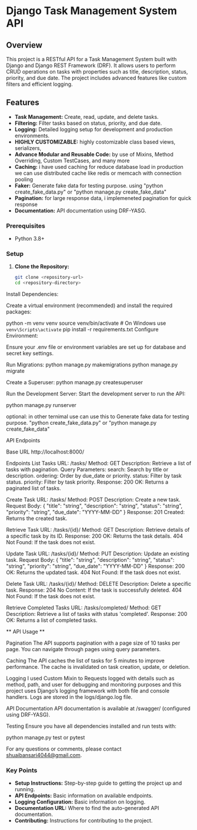 # Django Task Management System API

## Overview

This project is a RESTful API for a Task Management System built with Django and Django REST Framework (DRF). It allows users to perform CRUD operations on tasks with properties such as title, description, status, priority, and due date. The project includes advanced features like custom filters and efficient logging.

## Features

- **Task Management:** Create, read, update, and delete tasks.
- **Filtering:** Filter tasks based on status, priority, and due date.
- **Logging:** Detailed logging setup for development and production environments.
- **HIGHLY CUSTOMIZABLE:**  highly costomizable class based views, serializers, 
- **Advance Modular and Reusable Code:** by use of Mixins, Method Overriding, Custom TestCases, and many more
- **Caching:** i have used caching for reduce database load in production we can use distributed cache like redis or memcach with connection pooling
- **Faker:**  Generate fake data for testing purpose. using "python create_fake_data.py" or "python manage.py create_fake_data" 
- **Pagination:** for large response data, i implemeneted pagination for quick response
- **Documentation:** API documentation using DRF-YASG.


### Prerequisites

- Python 3.8+

### Setup

1. **Clone the Repository:**

   ```bash
   git clone <repository-url>
   cd <repository-directory>
Install Dependencies:

Create a virtual environment (recommended) and install the required packages:

python -m venv venv
source venv/bin/activate  # On Windows use `venv\Scripts\activate`
pip install -r requirements.txt
Configure Environment:

Ensure your .env file or environment variables are set up for database and secret key settings.

Run Migrations:
python manage.py  makemigrations
python manage.py migrate

Create a Superuser:
python manage.py createsuperuser

Run the Development Server:
Start the development server to run the API:

python manage.py runserver

optional:
  in other ternimal use can use this to Generate fake data for testing purpose. 
    "python create_fake_data.py" or "python manage.py create_fake_data" 


API Endpoints

Base URL
  http://localhost:8000/

Endpoints
  List Tasks
      URL: /tasks/
      Method: GET
      Description: Retrieve a list of tasks with pagination.
      Query Parameters:
      search: Search by title or description.
      ordering: Order by due_date or priority.
      status: Filter by task status.
      priority: Filter by task priority.
      Response:
      200 OK: Returns a paginated list of tasks.

  Create Task
      URL: /tasks/
      Method: POST
      Description: Create a new task.
      Request Body:
      {
        "title": "string",
        "description": "string",
        "status": "string",
        "priority": "string",
        "due_date": "YYYY-MM-DD"
      }
      Response:
      201 Created: Returns the created task.

  Retrieve Task
      URL: /tasks/{id}/
      Method: GET
      Description: Retrieve details of a specific task by its ID.
      Response:
      200 OK: Returns the task details.
      404 Not Found: If the task does not exist.

  Update Task
      URL: /tasks/{id}/
      Method: PUT
      Description: Update an existing task.
      Request Body:
      {
        "title": "string",
        "description": "string",
        "status": "string",
        "priority": "string",
        "due_date": "YYYY-MM-DD"
      }
      Response:
      200 OK: Returns the updated task.
      404 Not Found: If the task does not exist.
      

  Delete Task
      URL: /tasks/{id}/
      Method: DELETE
      Description: Delete a specific task.
      Response:
      204 No Content: If the task is successfully deleted.
      404 Not Found: If the task does not exist.

  Retrieve Completed Tasks
      URL: /tasks/completed/
      Method: GET
      Description: Retrieve a list of tasks with status 'completed'.
      Response:
      200 OK: Returns a list of completed tasks.


** API Usage **

Pagination
The API supports pagination with a page size of 10 tasks per page. You can navigate through pages using query parameters.

Caching
The API caches the list of tasks for 5 minutes to improve performance. The cache is invalidated on task creation, update, or deletion.

Logging
I used Custom Mixin to Requests logged with details such as method, path, and user for debugging and monitoring purposes and this project uses Django’s logging framework with both file and console handlers. Logs are stored in the logs/django.log file.

API Documentation
API documentation is available at /swagger/ (configured using DRF-YASG).

Testing
Ensure you have all dependencies installed and run tests with:

python manage.py test
or 
pytest

For any questions or comments, please contact shuaibansari4044@gmail.com.

### Key Points

- **Setup Instructions:** Step-by-step guide to getting the project up and running.
- **API Endpoints:** Basic information on available endpoints.
- **Logging Configuration:** Basic information on logging.
- **Documentation URL:** Where to find the auto-generated API documentation.
- **Contributing:** Instructions for contributing to the project.





